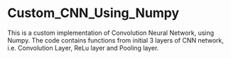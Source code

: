 # Custom_CNN_Using_Numpy
 This is a custom implementation of Convolution Neural Network, using Numpy. The code contains functions from initial 3 layers of CNN network, i.e. Convolution Layer, ReLu layer and Pooling layer.
